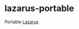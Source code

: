 lazarus-portable
================
Portable [Lazarus](https://www.lazarus-ide.org/index.php?page=downloads)
